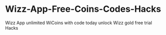 # Wizz-App-Free-Coins-Codes-Hacks
Wizz App unlimited WiCoins with code today unlock Wizz gold free trial Hacks
